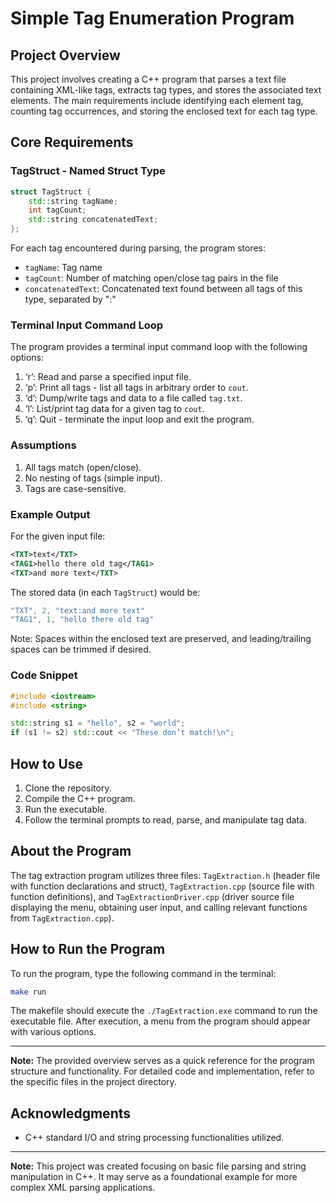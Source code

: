 # Simple Tag Enumeration Program

## Project Overview

This project involves creating a C++ program that parses a text file containing XML-like tags, extracts tag types, and stores the associated text elements. The main requirements include identifying each element tag, counting tag occurrences, and storing the enclosed text for each tag type.

## Core Requirements

### TagStruct - Named Struct Type

```cpp
struct TagStruct {
    std::string tagName;
    int tagCount;
    std::string concatenatedText;
};
```

For each tag encountered during parsing, the program stores:
- `tagName`: Tag name
- `tagCount`: Number of matching open/close tag pairs in the file
- `concatenatedText`: Concatenated text found between all tags of this type, separated by ":"

### Terminal Input Command Loop

The program provides a terminal input command loop with the following options:

1. ‘r’: Read and parse a specified input file.
2. ‘p’: Print all tags - list all tags in arbitrary order to `cout`.
3. ‘d’: Dump/write tags and data to a file called `tag.txt`.
4. ‘l’: List/print tag data for a given tag to `cout`.
5. ‘q’: Quit - terminate the input loop and exit the program.

### Assumptions

1. All tags match (open/close).
2. No nesting of tags (simple input).
3. Tags are case-sensitive.

### Example Output

For the given input file:

```xml
<TXT>text</TXT>
<TAG1>hello there old tag</TAG1>
<TXT>and more text</TXT>
```

The stored data (in each `TagStruct`) would be:

```cpp
"TXT", 2, "text:and more text"
"TAG1", 1, "hello there old tag"
```

Note: Spaces within the enclosed text are preserved, and leading/trailing spaces can be trimmed if desired.

### Code Snippet

```cpp
#include <iostream>
#include <string>

std::string s1 = "hello", s2 = "world";
if (s1 != s2) std::cout << "These don’t match!\n";
```

## How to Use

1. Clone the repository.
2. Compile the C++ program.
3. Run the executable.
4. Follow the terminal prompts to read, parse, and manipulate tag data.

## About the Program

The tag extraction program utilizes three files: `TagExtraction.h` (header file with function declarations and struct), `TagExtraction.cpp` (source file with function definitions), and `TagExtractionDriver.cpp` (driver source file displaying the menu, obtaining user input, and calling relevant functions from `TagExtraction.cpp`).

## How to Run the Program

To run the program, type the following command in the terminal:

```bash
make run
```

The makefile should execute the `./TagExtraction.exe` command to run the executable file. After execution, a menu from the program should appear with various options.

---

**Note:** The provided overview serves as a quick reference for the program structure and functionality. For detailed code and implementation, refer to the specific files in the project directory.

## Acknowledgments

- C++ standard I/O and string processing functionalities utilized.

---

**Note:** This project was created focusing on basic file parsing and string manipulation in C++. It may serve as a foundational example for more complex XML parsing applications.
